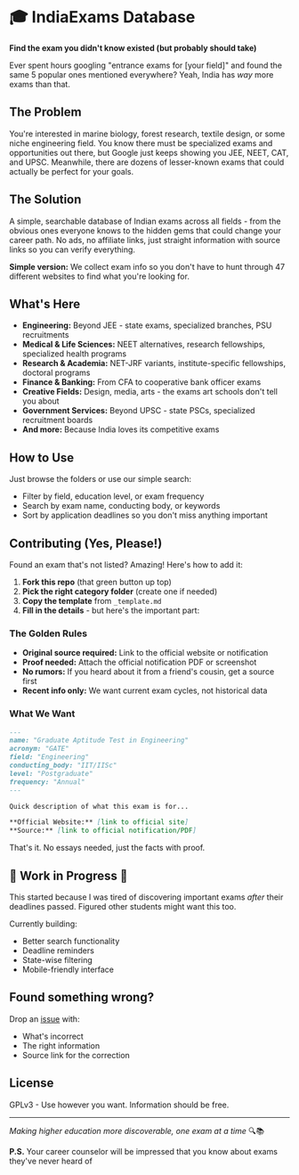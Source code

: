 # 🎓 IndiaExams Database

**Find the exam you didn't know existed (but probably should take)**

Ever spent hours googling "entrance exams for [your field]" and found the same 5 popular ones mentioned everywhere? Yeah, India has *way* more exams than that.

## The Problem
You're interested in marine biology, forest research, textile design, or some niche engineering field. You know there must be specialized exams and opportunities out there, but Google just keeps showing you JEE, NEET, CAT, and UPSC. Meanwhile, there are dozens of lesser-known exams that could actually be perfect for your goals.

## The Solution
A simple, searchable database of Indian exams across all fields - from the obvious ones everyone knows to the hidden gems that could change your career path. No ads, no affiliate links, just straight information with source links so you can verify everything.

**Simple version:** We collect exam info so you don't have to hunt through 47 different websites to find what you're looking for.

## What's Here

- **Engineering:** Beyond JEE - state exams, specialized branches, PSU recruitments
- **Medical & Life Sciences:** NEET alternatives, research fellowships, specialized health programs  
- **Research & Academia:** NET-JRF variants, institute-specific fellowships, doctoral programs
- **Finance & Banking:** From CFA to cooperative bank officer exams
- **Creative Fields:** Design, media, arts - the exams art schools don't tell you about
- **Government Services:** Beyond UPSC - state PSCs, specialized recruitment boards
- **And more:** Because India loves its competitive exams

## How to Use

Just browse the folders or use our simple search:
- Filter by field, education level, or exam frequency
- Search by exam name, conducting body, or keywords
- Sort by application deadlines so you don't miss anything important

## Contributing (Yes, Please!)

Found an exam that's not listed? Amazing! Here's how to add it:

1. **Fork this repo** (that green button up top)
2. **Pick the right category folder** (create one if needed)
3. **Copy the template** from `_template.md`
4. **Fill in the details** - but here's the important part:

### The Golden Rules
- **Original source required:** Link to the official website or notification
- **Proof needed:** Attach the official notification PDF or screenshot
- **No rumors:** If you heard about it from a friend's cousin, get a source first
- **Recent info only:** We want current exam cycles, not historical data

### What We Want
```markdown
---
name: "Graduate Aptitude Test in Engineering"
acronym: "GATE"
field: "Engineering"  
conducting_body: "IIT/IISc"
level: "Postgraduate"
frequency: "Annual"
---

Quick description of what this exam is for...

**Official Website:** [link to official site]
**Source:** [link to official notification/PDF]
```

That's it. No essays needed, just the facts with proof.

## 🚧 Work in Progress 🚧

This started because I was tired of discovering important exams *after* their deadlines passed. Figured other students might want this too.

Currently building:
- Better search functionality
- Deadline reminders 
- State-wise filtering
- Mobile-friendly interface

## Found something wrong?

Drop an [issue](https://github.com/yourusername/indiaexams-db/issues) with:
- What's incorrect
- The right information
- Source link for the correction

## License

GPLv3 - Use however you want. Information should be free.

---

*Making higher education more discoverable, one exam at a time* 🔍📚

**P.S.** Your career counselor will be impressed that you know about exams they've never heard of
